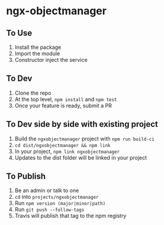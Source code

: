 # ngx-objectmanager

## To Use
1. Install the package
2. Import the module 
3. Constructor inject the service

## To Dev

1. Clone the repo
2. At the top level, `npm install` and `npm test`
3. Once your feature is ready, submit a PR

## To Dev side by side with existing project

1. Build the `ngxobjectmanager` project with `npm run build-ci`
2. `cd dist/ngxobjectmanager && npm link`
3. In your project, `npm link ngxobjectmanager`
4. Updates to the dist folder will be linked in your project

## To Publish 

1. Be an admin or talk to one
2. `cd` into `projects/ngxobjectmanager`
3. Run `npm version (major|minor|path)`
4. Run `git push --follow-tags`
5. Travis will publish that tag to the npm registry
